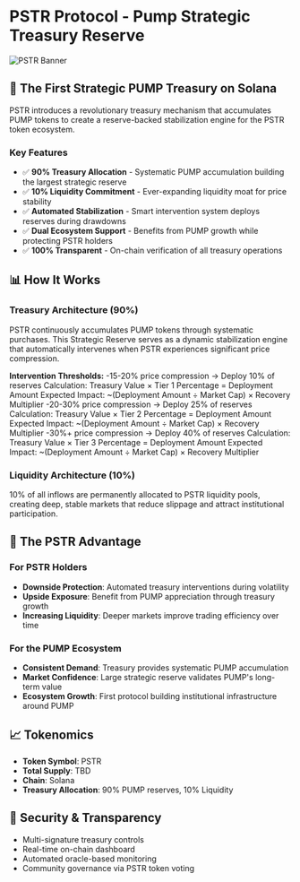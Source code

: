 # PSTR Protocol - Pump Strategic Treasury Reserve

![PSTR Banner](https://i.imgur.com/fAysxFU.jpeg)

## 🚀 The First Strategic PUMP Treasury on Solana

PSTR introduces a revolutionary treasury mechanism that accumulates PUMP tokens to create a reserve-backed stabilization engine for the PSTR token ecosystem.

### Key Features

- ✅ **90% Treasury Allocation** - Systematic PUMP accumulation building the largest strategic reserve
- ✅ **10% Liquidity Commitment** - Ever-expanding liquidity moat for price stability
- ✅ **Automated Stabilization** - Smart intervention system deploys reserves during drawdowns
- ✅ **Dual Ecosystem Support** - Benefits from PUMP growth while protecting PSTR holders
- ✅ **100% Transparent** - On-chain verification of all treasury operations

## 📊 How It Works

### Treasury Architecture (90%)

PSTR continuously accumulates PUMP tokens through systematic purchases. This Strategic Reserve serves as a dynamic stabilization engine that automatically intervenes when PSTR experiences significant price compression.

**Intervention Thresholds:**
-15-20% price compression → Deploy 10% of reserves
Calculation: Treasury Value × Tier 1 Percentage = Deployment Amount
Expected Impact: ~(Deployment Amount ÷ Market Cap) × Recovery Multiplier
-20-30% price compression → Deploy 25% of reserves
Calculation: Treasury Value × Tier 2 Percentage = Deployment Amount
Expected Impact: ~(Deployment Amount ÷ Market Cap) × Recovery Multiplier
-30%+ price compression → Deploy 40% of reserves
Calculation: Treasury Value × Tier 3 Percentage = Deployment Amount
Expected Impact: ~(Deployment Amount ÷ Market Cap) × Recovery Multiplier

### Liquidity Architecture (10%)

10% of all inflows are permanently allocated to PSTR liquidity pools, creating deep, stable markets that reduce slippage and attract institutional participation.

## 🎯 The PSTR Advantage

### For PSTR Holders
- **Downside Protection**: Automated treasury interventions during volatility
- **Upside Exposure**: Benefit from PUMP appreciation through treasury growth
- **Increasing Liquidity**: Deeper markets improve trading efficiency over time

### For the PUMP Ecosystem
- **Consistent Demand**: Treasury provides systematic PUMP accumulation
- **Market Confidence**: Large strategic reserve validates PUMP's long-term value
- **Ecosystem Growth**: First protocol building institutional infrastructure around PUMP

## 📈 Tokenomics

- **Token Symbol**: PSTR
- **Total Supply**: TBD
- **Chain**: Solana
- **Treasury Allocation**: 90% PUMP reserves, 10% Liquidity

## 🔐 Security & Transparency

- Multi-signature treasury controls
- Real-time on-chain dashboard
- Automated oracle-based monitoring
- Community governance via PSTR token voting
